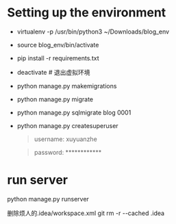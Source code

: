 # Setting up the environment
* virtualenv -p /usr/bin/python3 ~/Downloads/blog_env
* source blog_env/bin/activate
* pip install -r requirements.txt
* deactivate  # 退出虚拟环境
* python manage.py makemigrations
* python manage.py migrate
* python manage.py sqlmigrate blog 0001
* python manage.py createsuperuser
    >username: xuyuanzhe
    
    >password: ************

# run server
python manage.py runserver



删除烦人的.idea/workspace.xml
git rm -r --cached .idea
